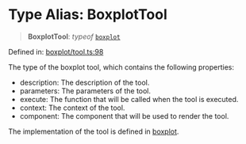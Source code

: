 # Type Alias: BoxplotTool

> **BoxplotTool**: *typeof* [`boxplot`](../variables/boxplot.md)

Defined in: [boxplot/tool.ts:98](https://github.com/GeoDaCenter/openassistant/blob/2cb8f20a901f3385efeb40778248119c5e49db78/packages/echarts/src/boxplot/tool.ts#L98)

The type of the boxplot tool, which contains the following properties:

- description: The description of the tool.
- parameters: The parameters of the tool.
- execute: The function that will be called when the tool is executed.
- context: The context of the tool.
- component: The component that will be used to render the tool.

The implementation of the tool is defined in [boxplot](../variables/boxplot.md).
